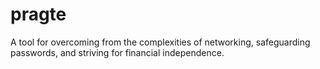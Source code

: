 # pragte
A tool for overcoming from the complexities of networking, safeguarding passwords, and striving for financial independence.
